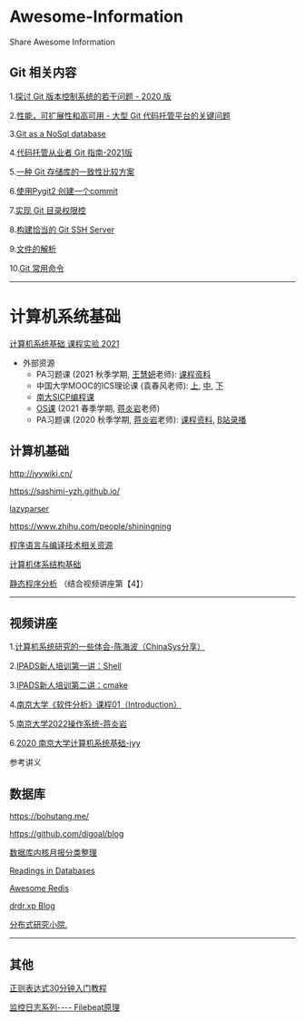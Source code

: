 # Awesome-Information
Share Awesome Information



## Git 相关内容

1.[探讨 Git 版本控制系统的若干问题 - 2020 版](https://github.com/fcharlie/fcharlie.github.io/blob/master/_posts/2020/2020-08-16-ExploreSomeIssuesWithGit.md)

2.[性能，可扩展性和高可用 - 大型 Git 代码托管平台的关键问题](https://github.com/fcharlie/fcharlie.github.io/blob/master/_posts/2020/2020-12-25-performance-scalability-and-high-availability-for-git.md)

3.[Git as a NoSql database](https://www.kenneth-truyers.net/2016/10/13/git-nosql-database/amp/)

4.[代码托管从业者 Git 指南-2021版](https://github.com/fcharlie/fcharlie.github.io/blob/master/_posts/2021/2021-01-20-GitGuideForCodeHostingPractitioners.md)

5.[一种 Git 存储库的一致性比较方案](https://my.oschina.net/GIIoOS/blog/3224654)

6.[使用Pygit2 创建一个commit](https://stackoverflow.com/questions/29469649/create-a-commit-using-pygit2)

7.[实现 Git 目录权限控](https://github.com/fcharlie/fcharlie.github.io/blob/master/_posts/2019/2019-04-01-ImplementGitDirPermissionControl.md)

8.[构建恰当的 Git SSH Server](https://github.com/fcharlie/fcharlie.github.io/blob/master/_posts/2019/2019-03-15-MakeAGitSSHServer.md)

9.[文件的解析](https://github.com/fcharlie/fcharlie.github.io/blob/master/_posts/2019/2019-01-25-FileParsing.md)

10.[Git 常用命令](https://github.com/yuuri/GitCommand) 



---



# 计算机系统基础

[计算机系统基础 课程实验 2021](https://nju-projectn.github.io/ics-pa-gitbook/ics2021/)

- 外部资源
  - PA习题课 (2021 秋季学期, [王慧妍](https://cocowhy1013.github.io/)老师): [课程资料](http://jyywiki.cn/ICS/2021/)
  - 中国大学MOOC的ICS理论课 (袁春风老师): [上](https://www.icourse163.org/course/NJU-1001625001), [中](https://www.icourse163.org/course/NJU-1001964032), [下](https://www.icourse163.org/course/NJU-1002532004)
  - [南大SICP编程课](https://nju-sicp.bitbucket.io/)
  - [OS课](http://jyywiki.cn/OS/2021/) (2021 春季学期, [蒋炎岩](http://ics.nju.edu.cn/~jyy)老师)
  - PA习题课 (2020 秋季学期, [蒋炎岩](http://ics.nju.edu.cn/~jyy)老师): [课程资料](http://jyywiki.cn/ICS/2020/), [B站录播](https://www.bilibili.com/video/BV1qa4y1j7xk/)





## 计算机基础

http://jyywiki.cn/ 

https://sashimi-yzh.github.io/ 

[lazyparser](https://space.bilibili.com/296494084)

https://www.zhihu.com/people/shiningning 

[程序语言与编译技术相关资源](https://github.com/shining1984/PL-Compiler-Resource)

[计算机体系结构基础](https://foxsen.github.io/archbase/) 

[静态程序分析](https://spa-book.pblo.gq/) （结合视频讲座第【4】）

 

---



## 视频讲座

1.[计算机系统研究的一些体会-陈海波（ChinaSys分享）](https://www.bilibili.com/video/BV1Ap4y167w3)

2.[IPADS新人培训第一讲：Shell](https://www.bilibili.com/video/BV1y44y1v7c3)

3.[IPADS新人培训第二讲：cmake](https://www.bilibili.com/video/BV14h41187FZ)

4.[南京大学《软件分析》课程01（Introduction）](https://www.bilibili.com/video/BV1b7411K7P4) 

5.[南京大学2022操作系统-蒋炎岩](https://www.bilibili.com/video/BV1Cm4y1d7Ur) 

6.[2020 南京大学计算机系统基础-jyy](https://www.bilibili.com/video/BV1qa4y1j7xk/)  

参考讲义 

 



## 数据库

https://bohutang.me/  

https://github.com/digoal/blog 

[数据库内核月报分类整理](https://github.com/tangwz/db-monthly) 

[Readings in Databases](https://github.com/rxin/db-readings) 

[Awesome Redis](https://github.com/JamzyWang/awesome-redis) 

[drdr.xp Blog](http://drmingdrmer.github.io/) 

[分布式研究小院.](https://blog.openacid.com/) 



 

---

## 其他

[正则表达式30分钟入门教程](https://deerchao.cn/tutorials/regex/regex.htm)  

[监控日志系列---- Filebeat原理](https://kingjcy.github.io/post/monitor/log/collect/filebeat/filebeat-principle/)



